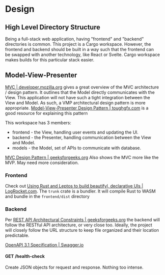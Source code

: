 # Design

## High Level Directory Structure

Being a full-stack web application, having "frontend" and "backend" directories is common.
This project is a Cargo workspace.
However, the frontend and backend should be built in a way such that the
frontend can be swapped with another technology, like React or Svelte.
Cargo workspace makes builds for this particular stack easier.

## Model-View-Presenter

[MVC | developer.mozilla.org](https://developer.mozilla.org/en-US/docs/Glossary/MVC)
gives a great overview of the MVC architecture / design pattern.
It outlines that the Model directly communicates with the View.
This application will not have such a tight integration between the View and Model.
As such, a VMP architectural design pattern is more appropriate.
[Model-View-Presenter Design Pattern | toughgfx.com](https://support.touchgfx.com/4.20/docs/development/ui-development/software-architecture/model-view-presenter-design-pattern)
is a good resource for explaining this pattern

This workspace has 3 members:

- frontend - the View, handling user events and updating the UI.
- backend - the Presenter, handling communication between the View and Model.
- models - the Model, set of APIs to communicate with database.

[MVC Design Pattern | geeksforgeeks.org](https://www.geeksforgeeks.org/mvc-design-pattern/)
Also shows the MVC more like the MVP.
May need more consideration.

### Frontend

Check out [Using Rust and Leptos to build beautifyl, declarative UIs | LogRocket.com](https://blog.logrocket.com/using-rust-leptos-build-beautiful-declarative-uis/).
The `trunk` crate is a bundler.
It will compile Rust to WASM and bundle in the `frontend/dist` directory

### Backend

Per [REST API Architectural Constraints | geeksforgeeks.org](https://www.geeksforgeeks.org/rest-api-architectural-constraints/)
the backend will follow the RESTful API architecture, or very close too.
Ideally, the project will closely follow the URL structure to keep file organized
and their location predictable.

[OpenAPI 3.1 Specification | Swagger.io](https://swagger.io/specification/)

#### GET /health-check

Create JSON objects for request and response.
Nothing too intense.
